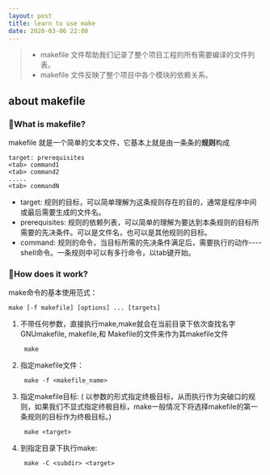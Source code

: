 ```yaml
---
layout: post
title: learn to use make
date: 2020-03-06 22:00
---
```

> * makefile 文件帮助我们记录了整个项目工程的所有需要编译的文件列表。 
> * makefile 文件反映了整个项目中各个模块的依赖关系。

## about makefile
### 🍎What is makefile?
makefile 就是一个简单的文本文件，它基本上就是由一条条的**规则**构成<br>
    
    target: prerequisites
    <tab> command1
    <tab> command2
    .....
    <tab> commandN

* target: 规则的目标，可以简单理解为这条规则存在的目的，通常是程序中间或最后需要生成的文件名。
* prerequisites: 规则的依赖列表，可以简单的理解为要达到本条规则的目标所需要的先决条件。可以是文件名，也可以是其他规则的目标。
* command: 规则的命令，当目标所需的先决条件满足后，需要执行的动作----shell命令。一条规则中可以有多行命令，以tab键开始。

### 📕How does it work?

make命令的基本使用范式：

    make [-f makefile] [options] ... [targets]

1. 不带任何参数，直接执行make,make就会在当前目录下依次查找名字GNUmakefile, makefile,和 Makefile的文件来作为其makefile文件

        make

2. 指定makefile文件：

        make -f <makefile_name>

3. 指定makefile目标: ( 以参数的形式指定终极目标，从而执行作为突破口的规则，如果我们不显式指定终极目标，make一般情况下将选择makefile的第一条规则的目标作为终极目标。)
    
        make <target>

4. 到指定目录下执行make:
    
        make -C <subdir> <target>
